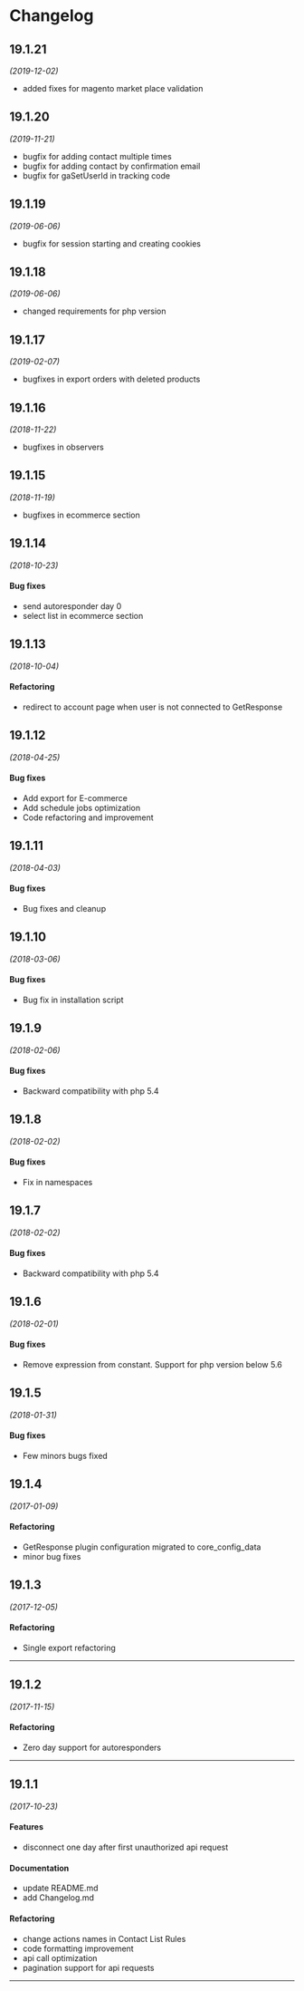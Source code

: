 # Changelog

## 19.1.21
*(2019-12-02)*
* added fixes for magento market place validation

## 19.1.20
*(2019-11-21)*
* bugfix for adding contact multiple times
* bugfix for adding contact by confirmation email
* bugfix for gaSetUserId in tracking code

## 19.1.19
*(2019-06-06)*
* bugfix for session starting and creating cookies

## 19.1.18
*(2019-06-06)*
* changed requirements for php version

## 19.1.17
*(2019-02-07)*
* bugfixes in export orders with deleted products

## 19.1.16
*(2018-11-22)*
* bugfixes in observers

## 19.1.15
*(2018-11-19)*
* bugfixes in ecommerce section

## 19.1.14
*(2018-10-23)*

#### Bug fixes
* send autoresponder day 0
* select list in ecommerce section

## 19.1.13
*(2018-10-04)*

#### Refactoring
* redirect to account page when user is not connected to GetResponse

## 19.1.12
*(2018-04-25)*

#### Bug fixes
* Add export for E-commerce
* Add schedule jobs optimization
* Code refactoring and improvement

## 19.1.11
*(2018-04-03)*

#### Bug fixes
* Bug fixes and cleanup

## 19.1.10
*(2018-03-06)*

#### Bug fixes
* Bug fix in installation script

## 19.1.9
*(2018-02-06)*

#### Bug fixes
* Backward compatibility with php 5.4

## 19.1.8
*(2018-02-02)*

#### Bug fixes
* Fix in namespaces

## 19.1.7
*(2018-02-02)*

#### Bug fixes
* Backward compatibility with php 5.4

## 19.1.6
*(2018-02-01)*

#### Bug fixes
* Remove expression from constant. Support for php version below 5.6

## 19.1.5
*(2018-01-31)*

#### Bug fixes
* Few minors bugs fixed

## 19.1.4
*(2017-01-09)*

#### Refactoring
* GetResponse plugin configuration migrated to core_config_data
* minor bug fixes

## 19.1.3
*(2017-12-05)*

#### Refactoring
* Single export refactoring

---

## 19.1.2
*(2017-11-15)*

#### Refactoring
* Zero day support for autoresponders

---


## 19.1.1
*(2017-10-23)*

#### Features
* disconnect one day after first unauthorized api request

#### Documentation
* update README.md
* add Changelog.md

#### Refactoring
* change actions names in Contact List Rules
* code formatting improvement
* api call optimization
* pagination support for api requests

---



